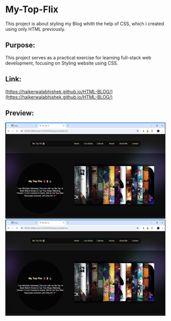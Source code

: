 # My-Top-Flix
This project is about styling my Blog whith the help of CSS, which i created using only HTML previously.


## Purpose:


This project serves as a practical exercise for learning full-stack web development, focusing on Styling website using CSS.

## Link:


[https://haikerwalabhishek.github.io/HTML-BLOG/](https://haikerwalabhishek.github.io/HTML-BLOG/)

## Preview:


<img src="https://github.com/haikerwalabhishek/My-Top-Flix/blob/main/preview1.png" height=300px width=500px>
<img src="https://github.com/haikerwalabhishek/My-Top-Flix/blob/main/preview1.png" height=300px width=500px>


